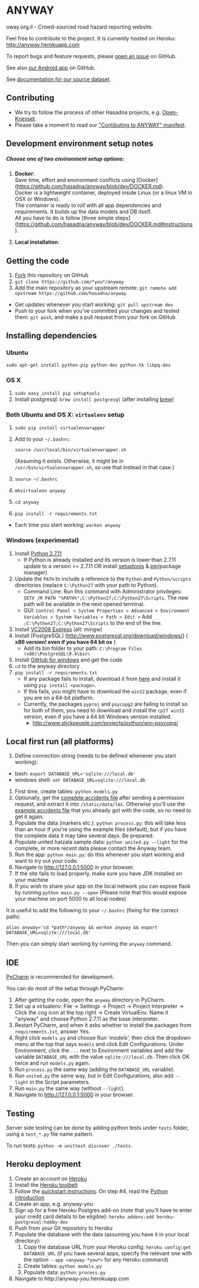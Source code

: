 ANYWAY
======

oway.org.il - Crowd-sourced road hazard reporting website.

Feel free to contribute to the project. It is currently hosted on Heroku:
http://anyway.herokuapp.com

To report bugs and feature requests, please [open an issue](https://github.com/hasadna/anyway/issues) on GitHub.

See also [our Android app](https://github.com/hasadna/anywayAndroidApp) on GitHub.

See [documentation for our source dataset](https://docs.google.com/document/d/1xrYAQSQYyVlY8rrlBG4MlE_gI7tdVu5DAeDH7R6mzUs/edit?usp=sharing).

Contributing
-----------------------
* We try to follow the process of other Hasadna projects, e.g. [Open-Knesset](https://oknesset-devel.readthedocs.org/en/latest/).
* Please take a moment to read our ["Contibuting to ANYWAY" manifest](https://github.com/hasadna/anyway/blob/dev/CONTRIBUTING.md).

Development environment setup notes
-----------------------
##### Choose one of two environment setup options: <br>

1.  **Docker**: <br>
    Save time, effort and environment conflicts using [Docker] (https://github.com/hasadna/anyway/blob/dev/DOCKER.md). <br>
    Docker is a lightweight container, deployed inside Linux (or a linux VM in OSX or Windows). <br>
    The container is ready to roll with all app dependencies and requirements. It builds up the data models and DB itself. <br> 
    All you have to do is follow [three simple steps] (https://github.com/hasadna/anyway/blob/dev/DOCKER.md#instructions). <br>

1.  **Local installation**:

## Getting the code
1. [Fork](https://github.com/hasadna/anyway/fork) this repository on GitHub
1. `git clone https://github.com/*you*/anyway`
1. Add the main repository as your upstream remote: `git remote add upstream https://github.com/hasadna/anyway`

* Get updates whenever you start working: `git pull upstream dev`
* Push to your fork when you've committed your changes and tested them: `git push`, and make a pull request from your fork on GitHub

## Installing dependencies

### Ubuntu
`sudo apt-get install python-pip python-dev python-tk libpq-dev`

### OS X
1. `sudo easy_install pip setuptools`
1. Install postgresql: `brew install postgresql` (after installing [brew](http://brew.sh))

### Both Ubuntu and OS X: `virtualenv` setup
1. `sudo pip install virtualenvwrapper`
1. Add to your `~/.bashrc`:

      `source /usr/local/bin/virtualenvwrapper.sh`

   (Assuming it exists. Otherwise, it might be in `/usr/bin/virtualenvwrapper.sh`, so use that instead in that case.)
1. `source ~/.bashrc`
1. `mkvirtualenv anyway`
1. `cd anyway`
1. `pip install -r requirements.txt`

* Each time you start working: `workon anyway`

### Windows (experimental)
1.  Install [Python 2.7.11](http://www.python.org/getit)
    *  If Python is already installed and its version is lower than 2.7.11 update to a version >= 2.7.11 OR install [setuptools](http://www.lfd.uci.edu/~gohlke/pythonlibs/#setuptools) & [pip](http://www.lfd.uci.edu/~gohlke/pythonlibs/#pip)(package manager) 
1. Update the `PATH` to include a reference to the `Python` and `Python/scripts` directories (replace `C:\Python27` with your path to Python).
    * Command Line: Run this command with Administrator privileges: `SETX /M PATH "%PATH%";C:\Python27;C:\Python27\Scripts`. The new path will be available in the next opened terminal.
    * GUI: `Control Panel > System Properties > Advanced > Environment Variables > System Variables > Path > Edit >` Add `;C:\Python27;C:\Python27\Scripts` to the end of the line.
1.  Install [VC2008 Express](http://download.microsoft.com/download/A/5/4/A54BADB6-9C3F-478D-8657-93B3FC9FE62D/vcsetup.exe) (alt: mingw)
1.  Install [PostgreSQL] (http://www.postgresql.org/download/windows/) ( __x86 version! even if you have 64 bit os__ )
    * Add its bin folder to your path: `C:\Program Files (x86)\PostgreSQL\9.4\bin\`
1.  Install [GitHub for windows](http://windows.github.com/) and get the code
1.  `cd` to the anyway directory
1.  `pip install -r requirements.txt`
    * If any package fails to install, download it from [here](http://www.lfd.uci.edu/~gohlke/pythonlibs) and install it using `pip install <package>`. 
    * If this fails, you might have to download the `win32` package, even if you are on a 64-bit platform. 
    * Currently, the packages `pyproj` and `psycopg2` are failing to install so for both of them, you need to download and install the `cp27 win32` version, even if you have a 64 bit Windows version installed.
        * http://www.stickpeople.com/projects/python/win-psycopg/

## Local first run (all platforms)
1. Define connection string (needs to be defined whenever you start working):
  * bash: `export DATABASE_URL='sqlite:///local.db'`
  * windows shell: `set DATABASE_URL=sqlite:///local.db`
  
1. First time, create tables: `python models.py`
1. Optionally, get the [complete accidents file](https://drive.google.com/file/d/0B4yX8HDe1VaTdWdPMXV5c2gycW8/view?usp=sharing) after sending a permission request, and extract it into `/static/data/lms`. Otherwise you'll use the [example accidents file](https://drive.google.com/file/d/0B4yX8HDe1VaTSjNMUXYyeW4yQkk/view?usp=sharing) that you already got with the code, so no need to get it again.
1. Populate the data (markers etc.): `python process.py`: this will take less than an hour if you're using the example files (default), but if you have the complete data it may take several days. Be prepared.
1. Populate united hatzala sample data: `python united.py --light` for the complete, or more recent data please contact the Anyway team.
1. Run the app: `python main.py`: do this whenever you start working and want to try out your code.
1. Navigate to http://127.0.0.1:5000 in your browser.
1. If the site fails to load properly, make sure you have JDK installed on your machine
1. If you wish to share your app on the local network you can expose flask by running `python main.py --open`
    (Please note that this would expose your machine on port 5000 to all local nodes)

It is useful to add the following to your `~/.bashrc` (fixing for the correct path):

    alias anyway='cd *path*/anyway && workon anyway && export DATABASE_URL=sqlite:///local.db'

Then you can simply start working by running the `anyway` command.

## IDE
[PyCharm](https://www.jetbrains.com/pycharm) is recommended for development.

You can do most of the setup through PyCharm:

1. After getting the code, open the `anyway` directory in PyCharm.
1. Set up a virtualenv: File -> Settings -> Project -> Project Interpreter -> Click the cog icon at the top right -> Create VirtualEnv. Name it "anyway" and choose Python 2.7.11 as the base interpreter.
1. Restart PyCharm, and when it asks whether to install the packages from `requirements.txt`, answer Yes.
1. Right click `models.py` and choose Run 'models', then click the dropdown menu at the top that says `models` and click Edit Configurations. Under Environment, click the `...` next to Environment variables and add the variable `DATABASE_URL` with the value `sqlite:///local.db`. Then click OK twice and run `models.py` again.
1. Run `process.py` the same way (adding the `DATABASE_URL` variable).
1. Run `united.py` the same way, but in Edit Configurations, also add `--light` in the Script parameters.
1. Run `main.py` the same way (without `--light`).
1. Navigate to http://127.0.0.1:5000 in your browser.

## Testing
Server side testing can be done by adding python tests under `tests` folder, using a `test_*.py` file name pattern.

To run tests: `python -m unittest discover ./tests`.


Heroku deployment
-----------------
1. Create an account on [Heroku](http://heroku.com)
1. Install the [Heroku toolbelt](https://toolbelt.heroku.com)
1. Follow the [quickstart instructions](https://devcenter.heroku.com/articles/quickstart). On step #4, read the [Python introduction](https://devcenter.heroku.com/articles/getting-started-with-python)
1. Create an app, e.g. anyway-*you*
1. Sign up for a free Heroku Postgres add-on (note that you'll have to enter your credit card details to be eligible): `heroku addons:add heroku-postgresql:hobby-dev`
1. Push from your Git repository to Heroku
1. Populate the database with the data (assuming you have it in your local directory):
    1. Copy the database URL from your Heroku config: `heroku config:get DATABASE_URL` (if you have several apps, specify the relevant one with the option `--app <anyway-*you*>` for any Heroku command)
    1. Create tables: `python models.py`
    1. Populate data: `python process.py`
1. Navigate to http://anyway-*you*.herokuapp.com
